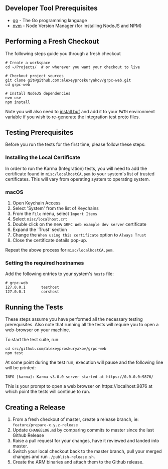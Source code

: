 ## Developer Tool Prerequisites
* [go](https://golang.org/doc/install) - The Go programming language
* [nvm](https://github.com/creationix/nvm#installation) - Node Version Manager (for installing NodeJS and NPM)

## Performing a Fresh Checkout
The following steps guide you through a fresh checkout

```
# Create a workspace
cd ~/Projects/  # or wherever you want your checkout to live

# Checkout project sources
git clone git@github.com:alexeyproskuryakov/grpc-web.git
cd grpc-web

# Install NodeJS dependencies
nvm use
npm install
```

Note you will also need to [install buf](https://github.com/bufbuild/buf) and add it to your `PATH` environment variable if you wish to re-generate the integration test proto files.

## Testing Prerequisites
Before you run the tests for the first time, please follow these steps:

### Installing the Local Certificate
In order to run the Karma (Integration) tests, you will need to add the certificate found in `misc/localhostCA.pem` to your system's list of trusted certificates. This will vary from operating system to operating system.

### macOS
1. Open Keychain Access
2. Select 'System' from the list of Keychains
3. From the `File` menu, select `Import Items`
4. Select `misc/localhost.crt`
5. Double click on the new `GRPC Web example dev server` certificate
6. Expand the `Trust' section
7. Change the `When using this certificate` option to `Always Trust`
8. Close the certificate details pop-up.

Repeat the above process for `misc/localhostCA.pem`.

### Setting the required hostnames
Add the following entries to your system's `hosts` file:

```
# grpc-web
127.0.0.1       testhost
127.0.0.1       corshost
```

## Running the Tests
These steps assume you have performed all the necessary testing prerequisites. Also note that running all the tests will require you to open a web-browser on your machine.

To start the test suite, run:

```
cd src/github.com/alexeyproskuryakov/grpc-web
npm test
```

At some point during the test run, execution will pause and the following line will be printed:

```
INFO [karma]: Karma v3.0.0 server started at https://0.0.0.0:9876/
```

This is your prompt to open a web browser on https://localhost:9876 at which point the tests will continue to run.

## Creating a Release
1. From a fresh checkout of master, create a release branch, ie: `feature/prepare-x.y.z-release`
2. Update `CHANGELOG.md` by comparing commits to master since the last Github Release
3. Raise a pull request for your changes, have it reviewed and landed into master.
4. Switch your local checkout back to the master branch, pull your merged changes and run `./publish-release.sh`.
5. Create the ARM binaries and attach them to the Github release.
